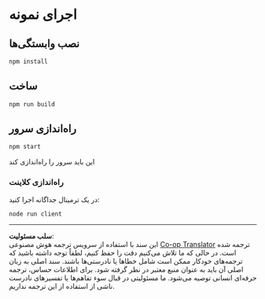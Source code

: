 <!--
CO_OP_TRANSLATOR_METADATA:
{
  "original_hash": "67cc24a3a2d1cdd7d395ed5e67be8557",
  "translation_date": "2025-10-07T01:33:38+00:00",
  "source_file": "03-GettingStarted/11-simple-auth/code/basic/typescript/README.md",
  "language_code": "fa"
}
-->
# اجرای نمونه

## نصب وابستگی‌ها

```bash
npm install
```

## ساخت

```bash
npm run build
```

## راه‌اندازی سرور

```bash
npm start
```

این باید سرور را راه‌اندازی کند

### راه‌اندازی کلاینت

در یک ترمینال جداگانه اجرا کنید:

```bash
node run client
```

---

**سلب مسئولیت**:  
این سند با استفاده از سرویس ترجمه هوش مصنوعی [Co-op Translator](https://github.com/Azure/co-op-translator) ترجمه شده است. در حالی که ما تلاش می‌کنیم دقت را حفظ کنیم، لطفاً توجه داشته باشید که ترجمه‌های خودکار ممکن است شامل خطاها یا نادرستی‌ها باشند. سند اصلی به زبان اصلی آن باید به عنوان منبع معتبر در نظر گرفته شود. برای اطلاعات حساس، ترجمه حرفه‌ای انسانی توصیه می‌شود. ما مسئولیتی در قبال سوء تفاهم‌ها یا تفسیرهای نادرست ناشی از استفاده از این ترجمه نداریم.